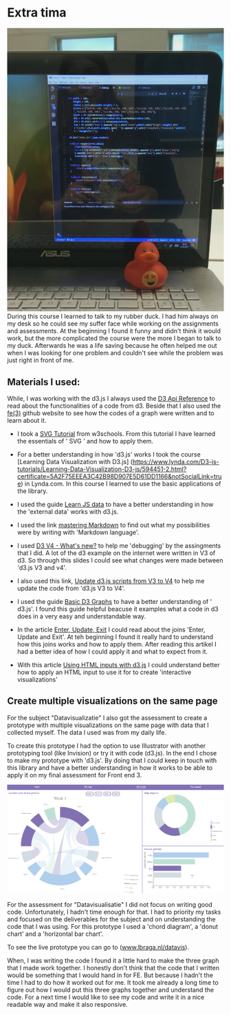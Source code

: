# Extra tima
![banner](./fotos/duck.jpg)
During this course I learned to talk to my rubber duck. I had him always on my desk so he could see my suffer face while working on the assignments and assessments. At the beginning I found it funny and didn't think it would work, but the more complicated the course were the more I began to talk to my duck. Afterwards he was a life saving because he often helped me out when I was looking for one problem and couldn't see while the problem was just right in front of me.

## Materials I used:
While, I was working with the d3.js I always used the [D3 Api Reference](https://github.com/d3/d3/blob/master/API.md#requests-d3-request) to read about the functionalities of a code from d3. Beside that I also used the [fe(3)](https://cmda-fe3.github.io/course-17-18/) github website to see how the codes of a graph were written and to learn about it.

- I took a [SVG Tutorial](https://www.w3schools.com/graphics/svg_intro.asp) from w3schools. From this tutorial I have learned the essentials of ' SVG ' and how to apply them.

- For a better understanding in how 'd3.js' works I took the course [Learning Data Visualization with D3.js] (https://www.lynda.com/D3-js-tutorials/Learning-Data-Visualization-D3-js/594451-2.html?certificate=5A2F75EEEA3C42B98D907E5D61DD1166&notSocialLink=true) in Lynda.com. In this course I learned to use the basic applications of the library.

- I used the guide [Learn JS data](http://learnjsdata.com/) to have a better understanding in how the 'external data' works with d3.js.

- I used the link [mastering Markdown](https://guides.github.com/features/mastering-markdown/) to find out what my possibilities were by writing with 'Markdown language'.

- I used [D3 V4 - What's new?](https://iros.github.io/d3-v4-whats-new/#1) to help me 'debugging' by the assingments that I did. A lot of the d3 example on the internet were written in V3 of d3. So through this slides I could see what changes were made between 'd3.js V3 and v4'.

- I also used this link, [Update d3.js scripts from V3 to V4](https://amdevblog.wordpress.com/2016/07/20/update-d3-js-scripts-from-v3-to-v4/) to help me update the code from 'd3.js V3 to V4'.

- I used the guide [Basic D3 Graphs](https://website.education.wisc.edu/~swu28/d3t/visualization.html) to have a better understanding of ' d3.js'. I found this guide helpful beacuse it examples what a code in d3 does in a very easy and understandable way.

- In the article [Enter, Update, Exit](https://medium.com/@c_behrens/enter-update-exit-6cafc6014c36) I could read about the joins 'Enter, Update and Exit'. At teh beginning I found it really hard to understand how this joins works and how to apply them. After reading this artikel I had a better idea of how I could apply it and what to expect from it.

- With this article [Using HTML inputs with d3.js](http://www.d3noob.org/2014/04/using-html-inputs-with-d3js.html) I could understand better how to apply an HTML input to use it for to create 'interactive visualizations'

## Create multiple visualizations on the same page
For the subject "Datavisualizatie" I also got the assessment to create a prototype with multiple visualizations on the same page with data that I collected myself. The data I used was from my daily life.

To create this prototype I had the option to use Illustrator with another prototyping tool (like Invision) or try it with code (d3.js). In the end I chose to make my prototype with 'd3.js'. By doing that I could keep in touch with this library and have a better understanding in how it works to be able to apply it on my final assessment for Front end 3.

![assessment for Datavisualizatie](./fotos/datavis.png)

For the assessment for "Datavisualisatie" I did not focus on writing good code. Unfortunately, I hadn't time enough for that. I had to priority my tasks and focused on the deliverables for the subject and on understanding the code that I was using. For this prototype I used a 'chord diagram', a 'donut chart' and a 'horizontal bar chart'.

To see the live prototype you can go to (www.lbraga.nl/datavis).

When, I was writing the code I found it a little hard to make the three graph that I made work together. I honestly don't think that the code that I written would be something that I would hand in for FE. But because I hadn't the time I had to do how it worked out for me. It took me already a long time to figure out how I would put this three graphs together and understand the code. For a next time I would like to see my code and write it in a nice readable way and make it also responsive.
